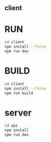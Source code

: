 ## client

# RUN

```sh
cd client
npm install --force
npm run dev
```

# BUILD

```sh
cd client
npm install --force
npm run build
```

# server

```sh
cd api
npm install
npm run dev
```
